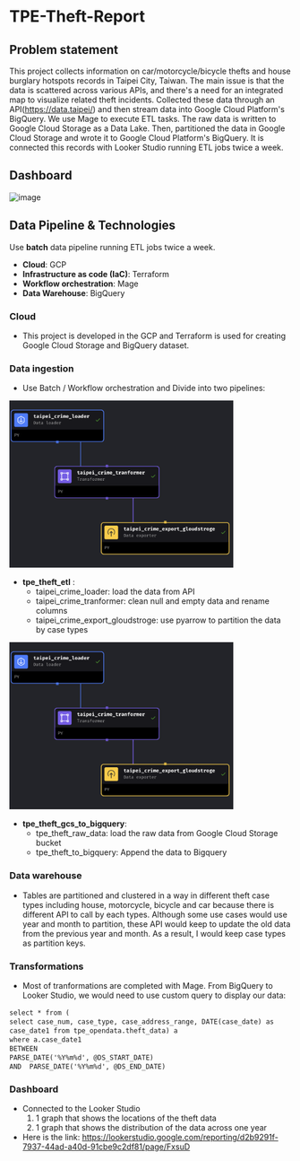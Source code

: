# TPE-Theft-Report

## Problem statement

This project collects information on car/motorcycle/bicycle thefts and house burglary hotspots records in Taipei City, Taiwan. The main issue is that the data is scattered across various APIs, and there's a need for an integrated map to visualize related theft incidents. Collected these data through an API(https://data.taipei/) and then stream data into Google Cloud Platform's BigQuery. We use Mage to execute ETL tasks. The raw data is written to Google Cloud Storage as a Data Lake. Then, partitioned the data in Google Cloud Storage and wrote it to Google Cloud Platform's BigQuery. It is connected this records with Looker Studio running ETL jobs twice a week. 

## Dashboard
![image](https://github.com/jeffCheng/data-zoomcamp-project/blob/560eeb0eb8b5d1ecdd1b66a50b5aca3f2e4540e4/img/dashboard.png)

## Data Pipeline & Technologies
Use **batch** data pipeline running ETL jobs twice a week.
- **Cloud**: GCP
- **Infrastructure as code (IaC)**: Terraform
- **Workflow orchestration**: Mage
- **Data Warehouse**: BigQuery

### Cloud
- This project is developed in the GCP and Terraform is used for creating Google Cloud Storage and BigQuery dataset.

### Data ingestion 
- Use Batch / Workflow orchestration and Divide into two pipelines:

<img src="https://github.com/jeffCheng/TPE-Theft-Report/blob/ff89b21d85f4ded27f57248500d3aa52add2072f/img/tpe_theft_etl.png" width="400">

  - **tpe_theft_etl** :
    - taipei_crime_loader: load the data from API
    - taipei_crime_tranformer: clean null and empty data and rename columns
    - taipei_crime_export_gloudstroge: use pyarrow to partition the data by case types

<img src="https://github.com/jeffCheng/TPE-Theft-Report/blob/ff89b21d85f4ded27f57248500d3aa52add2072f/img/tpe_theft_etl.png" width="400">

  - **tpe_theft_gcs_to_bigquery**:
    - tpe_theft_raw_data: load the raw data from Google Cloud Storage bucket
    - tpe_theft_to_bigquery: Append the data to Bigquery

### Data warehouse
- Tables are partitioned and clustered in a way in different theft case types including house, motorcycle, bicycle and car because there is different API to call by each types. Although some use cases would use year and month to partition, these API would keep to update the old data from the previous year and month. As a result, I would keep case types as partition keys.
  
### Transformations
- Most of tranformations are completed with Mage. From BigQuery to Looker Studio, we would need to use custom query to display our data:
```
select * from (
select case_num, case_type, case_address_range, DATE(case_date) as case_date1 from tpe_opendata.theft_data) a
where a.case_date1
BETWEEN
PARSE_DATE('%Y%m%d', @DS_START_DATE)
AND  PARSE_DATE('%Y%m%d', @DS_END_DATE)
```
### Dashboard
- Connected to the Looker Studio
    1. 1 graph that shows the locations of the theft data
    2. 1 graph that shows the distribution of the data across one year
- Here is the link: https://lookerstudio.google.com/reporting/d2b9291f-7937-44ad-a40d-91cbe9c2df81/page/FxsuD
